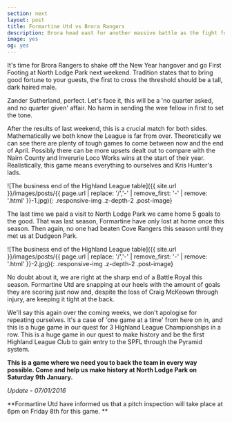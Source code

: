```yaml
---
section: next
layout: post
title: Formartine Utd vs Brora Rangers
description: Brora head east for another massive battle as the fight for control of the Highland League rages on.
image: yes
og: yes
---
```

It's time for Brora Rangers to shake off the New Year hangover and go First Footing at North Lodge Park next weekend. Tradition states that to bring good fortune to your guests, the first to cross the threshold should be a tall, dark haired male. 

Zander Sutherland, perfect. Let's face it, this will be a 'no quarter asked, and no quarter given' affair. No harm in sending the wee fellow in first to set the tone.

After the results of last weekend, this is a crucial match for both sides. Mathematically we both know the League is far from over. Theoretically we can see there are plenty of tough games to come between now and the end of April. Possibly there can be more upsets dealt out to compare with the Nairn County and Inverurie Loco Works wins at the start of their year. Realistically, this game means everything to ourselves and Kris Hunter's lads.

![The business end of the Highland League table]({{ site.url }}/images/posts/{{ page.url | replace: '/','-' | remove_first: '-' | remove: '.html' }}-1.jpg){: .responsive-img .z-depth-2 .post-image}

The last time we paid a visit to North Lodge Park we came home 5 goals to the good. That was last season, Formartine have only lost at home once this season. Then again, no one had beaten Cove Rangers this season until they met us at Dudgeon Park. 

![The business end of the Highland League table]({{ site.url }}/images/posts/{{ page.url | replace: '/','-' | remove_first: '-' | remove: '.html' }}-2.jpg){: .responsive-img .z-depth-2 .post-image}

No doubt about it, we are right at the sharp end of a Battle Royal this season. Formartine Utd are snapping at our heels with the amount of goals they are scoring just now and, despite the loss of Craig McKeown through injury, are keeping it tight at the back.

We'll say this again over the coming weeks, we don't apologise for repeating ourselves. It's a case of 'one game at a time' from here on in, and this is a huge game in our quest for 3 Highland League Championships in a row. This is a huge game in our quest to make history and be the first Highland League Club to gain entry to the SPFL through the Pyramid system.

**This is a game where we need you to back the team in every way possible. Come and help us make history at North Lodge Park on Saturday 9th January.**

*Update - 07/01/2016*

**Formartine Utd have informed us that a pitch inspection will take place at 6pm on Friday 8th for this game. **